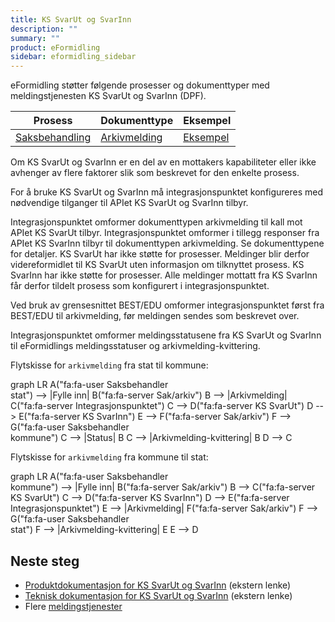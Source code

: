 ```yaml
---
title: KS SvarUt og SvarInn
description: ""
summary: ""
product: eFormidling
sidebar: eformidling_sidebar
---
```


eFormidling støtter følgende prosesser og dokumenttyper med meldingstjenesten KS SvarUt og SvarInn (DPF).

| **Prosess**                                           | **Dokumenttype**                              | **Eksempel**                           |
|-------------------------------------------------------|-----------------------------------------------|----------------------------------------|
| [Saksbehandling](../../Funksjonalitet/saksbehandling) | [Arkivmelding](../Dokumenttyper/arkivmelding) | [Eksempel](../Eksempel/saksbehandling) |

Om KS SvarUt og SvarInn er en del av en mottakers kapabiliteter eller ikke avhenger av flere faktorer slik som beskrevet
for den enkelte prosess.

For å bruke KS SvarUt og SvarInn må integrasjonspunktet konfigureres med nødvendige tilganger til APIet KS SvarUt og
SvarInn tilbyr.

Integrasjonspunktet omformer dokumenttypen arkivmelding til kall mot APIet KS SvarUt tilbyr. Integrasjonspunktet
omformer i tillegg responser fra APIet KS SvarInn tilbyr til dokumenttypen arkivmelding. Se dokumenttypene for detaljer.
KS SvarUt har ikke støtte for prosesser. Meldinger blir derfor videreformidlet til KS SvarUt uten informasjon om
tilknyttet prosess. KS SvarInn har ikke støtte for prosesser. Alle meldinger mottatt fra KS SvarInn får derfor tildelt
prosess som konfigurert i integrasjonspunktet.

Ved bruk av grensesnittet BEST/EDU omformer integrasjonspunktet først fra BEST/EDU til arkivmelding, før meldingen
sendes som beskrevet over.

Integrasjonspunktet omformer meldingsstatusene fra KS SvarUt og SvarInn til eFormidlings meldingsstatuser og
arkivmelding-kvittering.

Flytskisse for `arkivmelding` fra stat til kommune:

<div class="mermaid">
graph LR
A("fa:fa-user Saksbehandler<br>stat") --> |Fylle inn| B("fa:fa-server Sak/arkiv")
B --> |Arkivmelding| C("fa:fa-server Integrasjonspunktet")
C --> D("fa:fa-server KS SvarUt")
D --> E("fa:fa-server KS SvarInn")
E --> F("fa:fa-server Sak/arkiv")
F --> G("fa:fa-user Saksbehandler<br>kommune")
C --> |Status| B
C --> |Arkivmelding-kvittering| B
D --> C
</div>

Flytskisse for `arkivmelding` fra kommune til stat:

<div class="mermaid">
graph LR
A("fa:fa-user Saksbehandler<br>kommune") --> |Fylle inn| B("fa:fa-server Sak/arkiv")
B --> C("fa:fa-server KS SvarUt")
C --> D("fa:fa-server KS SvarInn")
D --> E("fa:fa-server Integrasjonspunktet")
E --> |Arkivmelding| F("fa:fa-server Sak/arkiv")
F --> G("fa:fa-user Saksbehandler<br>stat")
F --> |Arkivmelding-kvittering| E
E --> D
</div>

## Neste steg

- [Produktdokumentasjon for KS SvarUt og SvarInn](https://www.ks.no/fagomrader/digitalisering/felleslosninger/svar-inn-og-svar-ut/) (ekstern lenke)
- [Teknisk dokumentasjon for KS SvarUt og SvarInn](https://ks-no.github.io/svarut/) (ekstern lenke)
- Flere [meldingstjenester](./)

